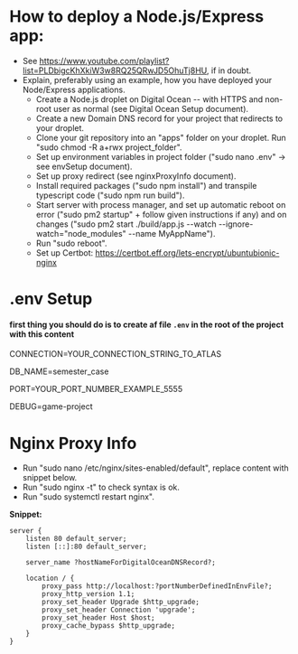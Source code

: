 How to deploy a Node.js/Express app:
===============================

- See https://www.youtube.com/playlist?list=PLDbigcKhXkiW3w8RQ25QRwJD5OhuTj8HU, if in doubt.
- Explain, preferably using an example, how you have deployed your Node/Express applications.
	- Create a Node.js droplet on Digital Ocean -- with HTTPS and non-root user as normal (see Digital Ocean Setup document).
	- Create a new Domain DNS record for your project that redirects to your droplet.
	- Clone your git repository into an "apps" folder on your droplet. Run "sudo chmod -R a+rwx project_folder".
	- Set up environment variables in project folder ("sudo nano .env" -> see envSetup document).
	- Set up proxy redirect (see nginxProxyInfo document).
	- Install required packages ("sudo npm install") and transpile typescript code ("sudo npm run build").
	- Start server with process manager, and set up automatic reboot on error ("sudo pm2 startup" + follow given instructions if any) and on changes ("sudo pm2 start ./build/app.js --watch --ignore-watch="node_modules" --name MyAppName").
	- Run "sudo reboot".
	- Set up Certbot: https://certbot.eff.org/lets-encrypt/ubuntubionic-nginx


.env Setup
======================

#### first thing you should do is to create af file `.env` in the root of the project with this content

CONNECTION=YOUR_CONNECTION_STRING_TO_ATLAS

DB_NAME=semester_case

PORT=YOUR_PORT_NUMBER_EXAMPLE_5555

DEBUG=game-project


Nginx Proxy Info
========================

- Run "sudo nano /etc/nginx/sites-enabled/default", replace content with snippet below.
- Run "sudo nginx -t" to check syntax is ok.
- Run "sudo systemctl restart nginx".

**Snippet:**

	server {
		listen 80 default_server;
		listen [::]:80 default_server;

		server_name ?hostNameForDigitalOceanDNSRecord?;

		location / {
			proxy_pass http://localhost:?portNumberDefinedInEnvFile?;
			proxy_http_version 1.1;
			proxy_set_header Upgrade $http_upgrade;
			proxy_set_header Connection 'upgrade';
			proxy_set_header Host $host;
			proxy_cache_bypass $http_upgrade;
		}
	}
